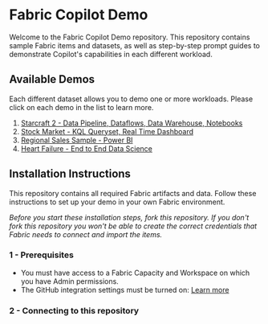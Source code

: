 # Fabric Copilot Demo
Welcome to the Fabric Copilot Demo repository. This repository contains sample Fabric items and datasets, as well as step-by-step prompt guides to demonstrate Copilot's capabilities in each different workload. 

## Available Demos
Each different dataset allows you to demo one or more workloads. Please click on each demo in the list to learn more.

1. [Starcraft 2 - Data Pipeline, Dataflows, Data Warehouse, Notebooks](/Demos/Starcraft_2.md)
2. [Stock Market - KQL Queryset, Real Time Dashboard](/Demos/Stock_Market.md)
3. [Regional Sales Sample - Power BI](Demos/Regional_Sales.md)
4. [Heart Failure - End to End Data Science]()

## Installation Instructions
This repository contains all required Fabric artifacts and data. Follow these instructions to set up your demo in your own Fabric environment.

*Before you start these installation steps, fork this repository. If you don't fork this repository you won't be able to create the correct credentials that Fabric needs to connect and import the items.*

### 1 - Prerequisites
- You must have access to a Fabric Capacity and Workspace on which you have Admin permissions.
- The GitHub integration settings must be turned on: [Learn more](https://learn.microsoft.com/en-us/fabric/cicd/git-integration/git-get-started?tabs=azure-devops%2CAzure%2Ccommit-to-git#fabric-prerequisites)

### 2 - Connecting to this repository
